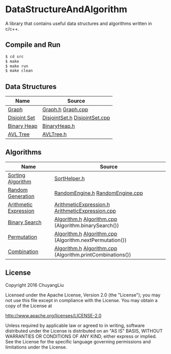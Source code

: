 # DataStructureAndAlgorithm

A library that contains useful data structures and algorithms written in c/c++.

## Compile and Run

```bash
$ cd src
$ make
$ make run
$ make clean
```

## Data Structures

| Name | Source |
| ---- | ------ |
|[Graph](https://en.wikipedia.org/wiki/Graph_(abstract_data_type))|[Graph.h](./src/Graph.h) [Graph.cpp](./src/Graph.cpp)|
|[Disjoint Set](https://en.wikipedia.org/wiki/Disjoint-set_data_structure)|[DisjointSet.h](./src/DisjointSet.h) [DisjointSet.cpp](./src/DisjointSet.cpp)|
|[Binary Heap](https://en.wikipedia.org/wiki/Binary_heap)|[BinaryHeap.h](./src/BinaryHeap.h)|
|[AVL Tree](https://en.wikipedia.org/wiki/AVL_tree)|[AVLTree.h](./src/AVLTree.h)|

## Algorithms

| Name | Source |
| ---- | ------ |
|[Sorting Algorithm](https://en.wikipedia.org/wiki/Sorting_algorithm)|[SortHelper.h](./src/SortHelper.h)|
|[Random Generation](https://en.wikipedia.org/wiki/Random_number_generation)|[RandomEngine.h](./src/RandomEngine.h) [RandomEngine.cpp](./src/RandomEngine.cpp)|
|[Arithmetic Expression](https://en.wikipedia.org/wiki/Shunting-yard_algorithm)|[ArithmeticExpression.h](./src/ArithmeticExpression.h) [ArithmeticExpression.cpp](./src/ArithmeticExpression.cpp)|
|[Binary Search](https://en.wikipedia.org/wiki/Binary_search_algorithm)|[Algorithm.h](./src/Algorithm.h) [Algorithm.cpp](./src/Algorithm.cpp) (Algorithm.binarySearch())|
|[Permutation](https://en.wikipedia.org/wiki/Permutation)|[Algorithm.h](./src/Algorithm.h) [Algorithm.cpp](./src/Algorithm.cpp) (Algorithm.nextPermutation())|
|[Combination](https://en.wikipedia.org/wiki/Combination)|[Algorithm.h](./src/Algorithm.h) [Algorithm.cpp](./src/Algorithm.cpp) (Algorithm.printCombinations())|

## License

Copyright 2016 ChuyangLiu

Licensed under the Apache License, Version 2.0 (the "License");
you may not use this file except in compliance with the License.
You may obtain a copy of the License at

http://www.apache.org/licenses/LICENSE-2.0

Unless required by applicable law or agreed to in writing, software
distributed under the License is distributed on an "AS IS" BASIS,
WITHOUT WARRANTIES OR CONDITIONS OF ANY KIND, either express or implied.
See the License for the specific language governing permissions and
limitations under the License.
